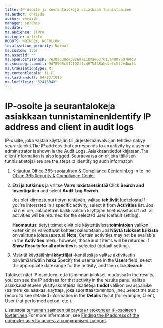 ```yaml
---
title: IP-osoite ja seurantalokeja asiakkaan tunnistaminen
ms.author: chrisda
author: chrisda
manager: serdars
ms.date: ''
ms.audience: ITPro
ms.topic: article
ROBOTS: NOINDEX, NOFOLLOW
localization_priority: Normal
ms.custom: 1367
ms.assetid: ''
ms.openlocfilehash: 7e30a638de5926aa11b8ae637613a48076d7bdc9
ms.sourcegitcommit: 9d78905c512192ffc4675468abd2efc5f2e4baf4
ms.translationtype: MT
ms.contentlocale: fi-FI
ms.lasthandoff: 04/23/2019
ms.locfileid: "32416948"
---
```

# <a name="identify-ip-address-and-client-in-audit-logs"></a><span data-ttu-id="ea634-102">IP-osoite ja seurantalokeja asiakkaan tunnistaminen</span><span class="sxs-lookup"><span data-stu-id="ea634-102">Identify IP address and client in audit logs</span></span>

<span data-ttu-id="ea634-103">IP-osoite, joka vastaa käyttäjän tai järjestelmänvalvojan tehtävä näkyy seurantalokit.</span><span class="sxs-lookup"><span data-stu-id="ea634-103">The IP address that corresponds to an activity by a user or administrator is shown in the Audit Logs.</span></span> <span data-ttu-id="ea634-104">Asiakkaan tiedot kirjataan.</span><span class="sxs-lookup"><span data-stu-id="ea634-104">The client information is also logged.</span></span> <span data-ttu-id="ea634-105">Seuraavassa on ohjeita tällaisen tunnistetietoja</span><span class="sxs-lookup"><span data-stu-id="ea634-105">Here are the steps to identifying such information</span></span>

1. <span data-ttu-id="ea634-106">Kirjautua [Office 365-suojauksen & Compliance Centeriin](https://protection.office.com/)</span><span class="sxs-lookup"><span data-stu-id="ea634-106">Log in to the [Office 365 Security & Compliance Center](https://protection.office.com/)</span></span>

2. <span data-ttu-id="ea634-107">**Etsi ja tutkimus** ja valitse **Valvo lokista etsintää**.</span><span class="sxs-lookup"><span data-stu-id="ea634-107">Click **Search and Investigation** and select **Audit Log Search**.</span></span>

   <span data-ttu-id="ea634-108">Jos olet kiinnostunut tietyn tehtävän, valitse **tehtävät** luettelosta.</span><span class="sxs-lookup"><span data-stu-id="ea634-108">If you're interested in a specific activity, select it from **Activities** list.</span></span> <span data-ttu-id="ea634-109">Jos näin ei ole, palautetaan kaikki valitun käyttäjän (oletusasetus).</span><span class="sxs-lookup"><span data-stu-id="ea634-109">If not, all activities will be returned for the selected user (default setting).</span></span>

   <span data-ttu-id="ea634-110">**Huomautus**: tietyt toimet eivät ole käytettävissä **toimintojen** valikon. kuitenkin ne valvottavat kohteet palautetaan Jos **Näytä tulokset kaikista** on valittuna (oletusasetus).</span><span class="sxs-lookup"><span data-stu-id="ea634-110">**Note**: Certain activities may not be available in the **Activities** menu; however, those audit items will be returned if **Show Results for all activities** is selected (default setting).</span></span>

3. <span data-ttu-id="ea634-111">Määritä käyttäjänimi **käyttäjät** -kentässä ja valitse aktiviteetin päivämäärävälin **haku**.</span><span class="sxs-lookup"><span data-stu-id="ea634-111">Specify the username in the **Users** field, select the appropriate date range for the activity, and then click **Search**.</span></span>

<span data-ttu-id="ea634-112">Tulokset näet IP-osoitteen, että toiminnan tulokset-ruudussa.</span><span class="sxs-lookup"><span data-stu-id="ea634-112">In the results, you can see the IP address for that activity in the results pane.</span></span> <span data-ttu-id="ea634-113">Valitse asiakkuustietueen yksityiskohtaisia lisätietoja **tiedot** valikon avauspainike (esimerkiksi asiakas, käyttäjä, joka suorittaa toiminnon, jne.).</span><span class="sxs-lookup"><span data-stu-id="ea634-113">Select the audit record to see detailed information in the **Details** flyout (for example, Client, User that performed action, etc.).</span></span>

<span data-ttu-id="ea634-114">Lisätietoja [tartunnan saaneen tili käyttää tietokoneen IP-osoitteen löytäminen](https://docs.microsoft.com/office365/securitycompliance/auditing-troubleshooting-scenarios#finding-the-ip-address-of-the-computer-used-to-access-a-compromised-account).</span><span class="sxs-lookup"><span data-stu-id="ea634-114">For more information, see [Finding the IP address of the computer used to access a compromised account](https://docs.microsoft.com/office365/securitycompliance/auditing-troubleshooting-scenarios#finding-the-ip-address-of-the-computer-used-to-access-a-compromised-account).</span></span>
